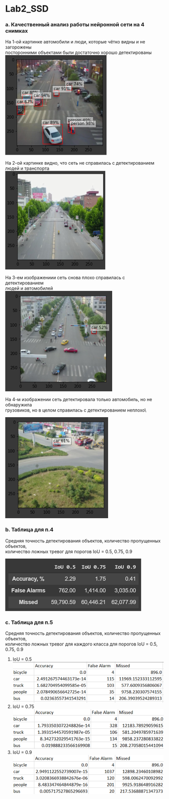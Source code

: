 # **Lab2_SSD**

### **a. Качественный анализ работы нейронной сети на 4 снимках**

На 1-ой картинке автомобили и люди, которые чётко видны и не загорожены \
посторонними объектами были достаточно хорошо детектированы\
![image1](https://github.com/temp-rw/Lab2_SSD/blob/master/Images/Pic1.png)

На 2-ой картинке видно, что сеть не справилась с детектированием
людей и транспорта\
![image2](https://github.com/temp-rw/Lab2_SSD/blob/master/Images/Pic2.png)

На 3-ем изображениии сеть снова плохо справилась с детектированием\
людей и автомобилей\
![image3](https://github.com/temp-rw/Lab2_SSD/blob/master/Images/Pic3.png)

На 4-м изображении сеть детектировала только автомобиль, но не обнаружила\
грузовиков, но в целом справилась с детектированием неплохо\

![image4](https://github.com/temp-rw/Lab2_SSD/blob/master/Images/Pic4.png)

### **b. Таблица для п.4**
Средняя точность детектирования объектов, количество пропущенных объектов,\
количество ложных тревог для порогов IoU = 0.5, 0.75, 0.9

![IoU](https://github.com/temp-rw/Lab2_SSD/blob/master/Tables/IoU.png)

### **c. Таблица для п.5**
Средняя точность детектирования объектов, количество пропущенных объектов,\
количество ложных тревог для каждого класса для порогов IoU = 0.5, 0.75, 0.9

1. IoU = 0.5\
![Table50](https://github.com/temp-rw/Lab2_SSD/blob/master/Tables/Table50.png)
2. IoU = 0.75\
![Table75](https://github.com/temp-rw/Lab2_SSD/blob/master/Tables/Table75.png)
3. IoU = 0.9\
![Table90](https://github.com/temp-rw/Lab2_SSD/blob/master/Tables/Table90.png)
